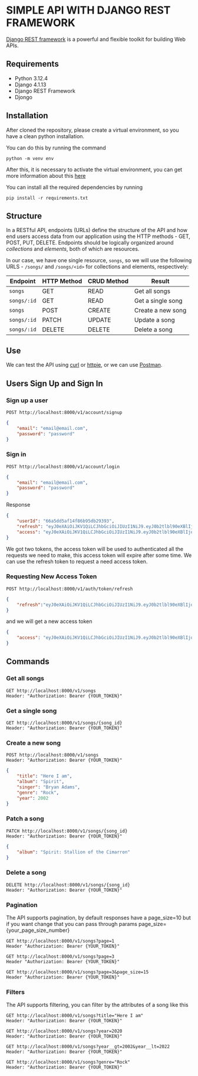 # SIMPLE API WITH DJANGO REST FRAMEWORK
[Django REST framework](http://www.django-rest-framework.org/) is a powerful and flexible toolkit for building Web APIs.

## Requirements
- Python 3.12.4
- Django 4.1.13
- Django REST Framework
- Djongo

## Installation
After cloned the repository, please create a virtual environment, so you have a clean python installation.

You can do this by running the command
```
python -m venv env
```

After this, it is necessary to activate the virtual environment, you can get more information about this [here](https://docs.python.org/3/tutorial/venv.html)

You can install all the required dependencies by running
```
pip install -r requirements.txt
```

## Structure
In a RESTful API, endpoints (URLs) define the structure of the API and how end users access data from our application using the HTTP methods - GET, POST, PUT, DELETE. Endpoints should be logically organized around _collections_ and _elements_, both of which are resources.

In our case, we have one single resource, `songs`, so we will use the following URLS - `/songs/` and `/songs/<id>` for collections and elements, respectively:

Endpoint |HTTP Method | CRUD Method | Result
-- | -- |-- |--
`songs` | GET | READ | Get all songs
`songs/:id` | GET | READ | Get a single song
`songs`| POST | CREATE | Create a new song
`songs/:id` | PATCH | UPDATE | Update a song
`songs/:id` | DELETE | DELETE | Delete a song

## Use
We can test the API using [curl](https://curl.haxx.se/) or [httpie](https://github.com/jakubroztocil/httpie#installation), or we can use [Postman](https://www.postman.com/).

## Users Sign Up and Sign In

### Sign up a user
```
POST http://localhost:8000/v1/account/signup
```
```json
{
    "email": "email@email.com",
    "password": "password"
}
```

### Sign in
```
POST http://localhost:8000/v1/account/login
```
```JSON
{
    "email": "email@email.com",
    "password": "password"
}
```
Response
```JSON
{
    "userId": "66a5dd5af14f86b95db29393",
    "refresh": "eyJ0eXAiOiJKV1QiLCJhbGciOiJIUzI1NiJ9.eyJ0b2tlbl90eXBlIjoicmVmcmVzaCIsImV4cCI6MTYxNjI5MjMyMSwianRpIjoiNGNkODA3YTlkMmMxNDA2NWFhMzNhYzMxOTgyMzhkZTgiLCJ1c2VyX2lkIjozfQ.hP1wPOPvaPo2DYTC9M1AuOSogdRL_mGP30CHsbpf4zA",
    "access": "eyJ0eXAiOiJKV1QiLCJhbGciOiJIUzI1NiJ9.eyJ0b2tlbl90eXBlIjoiYWNjZXNzIiwiZXhwIjoxNjE2MjA2MjIxLCJqdGkiOiJjNTNlNThmYjE4N2Q0YWY2YTE5MGNiMzhlNjU5ZmI0NSIsInVzZXJfaWQiOjN9.Csz-SgXoItUbT3RgB3zXhjA2DAv77hpYjqlgEMNAHps"
}
```
We got two tokens, the access token will be used to authenticated all the requests we need to make, this access token will expire after some time.
We can use the refresh token to request a need access token.

### Requesting New Access Token
```
POST http://localhost:8000/v1/auth/token/refresh
```
```JSON
{
    "refresh":"eyJ0eXAiOiJKV1QiLCJhbGciOiJIUzI1NiJ9.eyJ0b2tlbl90eXBlIjoicmVmcmVzaCIsImV4cCI6MTYxNjI5MjMyMSwianRpIjoiNGNkODA3YTlkMmMxNDA2NWFhMzNhYzMxOTgyMzhkZTgiLCJ1c2VyX2lkIjozfQ.hP1wPOPvaPo2DYTC9M1AuOSogdRL_mGP30CHsbpf4zA"
}
```
and we will get a new access token
```JSON
{
    "access": "eyJ0eXAiOiJKV1QiLCJhbGciOiJIUzI1NiJ9.eyJ0b2tlbl90eXBlIjoiYWNjZXNzIiwiZXhwIjoxNjE2MjA4Mjk1LCJqdGkiOiI4NGNhZmMzMmFiZDA0MDQ2YjZhMzFhZjJjMmRiNjUyYyIsInVzZXJfaWQiOjJ9.NJrs-sXnghAwcMsIWyCvE2RuGcQ3Hiu5p3vBmLkHSvM"
}
```

## Commands

### Get all songs
```
GET http://localhost:8000/v1/songs
Header: "Authorization: Bearer {YOUR_TOKEN}"
```
### Get a single song
```
GET http://localhost:8000/v1/songs/{song_id}
Header: "Authorization: Bearer {YOUR_TOKEN}"
```
### Create a new song
```
POST http://localhost:8000/v1/songs
Header: "Authorization: Bearer {YOUR_TOKEN}"
```
```JSON
{
    "title": "Here I am",
    "album": "Spirit",
    "singer": "Bryan Adams",
    "genre": "Rock",
    "year": 2002
}
```
### Patch a song
```
PATCH http://localhost:8000/v1/songs/{song_id}
Header: "Authorization: Bearer {YOUR_TOKEN}"
```
```JSON
{
    "album": "Spirit: Stallion of the Cimarron"
}
```

### Delete a song
```
DELETE http://localhost:8000/v1/songs/{song_id}
Header: "Authorization: Bearer {YOUR_TOKEN}"
```

### Pagination
The API supports pagination, by default responses have a page_size=10 but if you want change that you can pass through params page_size={your_page_size_number}
```
GET http://localhost:8000/v1/songs?page=1
Header "Authorization: Bearer {YOUR_TOKEN}"

GET http://localhost:8000/v1/songs?page=3
Header "Authorization: Bearer {YOUR_TOKEN}"

GET http://localhost:8000/v1/songs?page=3&page_size=15
Header "Authorization: Bearer {YOUR_TOKEN}"
```

### Filters
The API supports filtering, you can filter by the attributes of a song like this
```
GET http://localhost:8000/v1/songs?title="Here I am"
Header: "Authorization: Bearer {YOUR_TOKEN}"

GET http://localhost:8000/v1/songs?year=2020
Header: "Authorization: Bearer {YOUR_TOKEN}"

GET http://localhost:8000/v1/songs?year__gt=2002&year__lt=2022
Header: "Authorization: Bearer {YOUR_TOKEN}"

GET http://localhost:8000/v1/songs?genre="Rock"
Header: "Authorization: Bearer {YOUR_TOKEN}"
```
